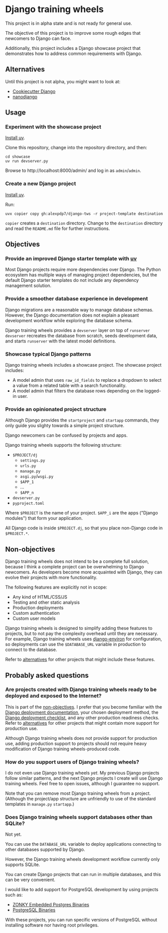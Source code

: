 # Django training wheels

This project is in alpha state and is not ready for general use.

The objective of this project is to improve some rough edges that newcomers to Django can face.

Additionally, this project includes a Django showcase project that demonstrates how to address common requirements with Django.

## Alternatives

Until this project is not alpha, you might want to look at:

* [Cookiecutter Django](https://cookiecutter-django.readthedocs.io/en/latest/)
* [nanodjango](https://github.com/radiac/nanodjango)

## Usage

### Experiment with the showcase project

[Install uv](https://docs.astral.sh/uv/getting-started/installation/).

Clone this repository, change into the repository directory, and then:

```
cd showcase
uv run devserver.py
```

Browse to http://localhost:8000/admin/ and log in as `admin`/`admin`.

### Create a new Django project

[Install uv](https://docs.astral.sh/uv/getting-started/installation/).

Run:

```
uvx copier copy gh:alexpdp7/django-tws -r project-template destination
```

`copier` creates a `destination` directory.
Change to the `destination` directory and read the `README.md` file for further instructions.

## Objectives

### Provide an improved Django starter template with [uv](https://docs.astral.sh/uv/)

Most Django projects require more dependencies over Django.
The Python ecosystem has multiple ways of managing project dependencies, but the default Django starter templates do not include any dependency management solution.

### Provide a smoother database experience in development

Django migrations are a reasonable way to manage database schemas.
However, the Django documentation does not explain a pleasant development workflow while exploring the database schema.

Django training wheels provides a `devserver` layer on top of `runserver`
`devserver` recreates the database from scratch, seeds development data, and starts `runserver` with the latest model definitions.

### Showcase typical Django patterns

Django training wheels includes a showcase project.
The showcase project includes:

* A model admin that uses `raw_id_fields` to replace a dropdown to select a value from a related table with a search functionality.
* A model admin that filters the database rows depending on the logged-in user.

### Provide an opinionated project structure

Although Django provides the `startproject` and `startapp` commands, they only guide you slighty towards a simple project structure.

Django newcomers can be confused by projects and apps.

Django training wheels supports the following structure:

* `$PROJECT/dj`
  * `settings.py`
  * `urls.py`
  * `manage.py`
  * `asgi.py`/`wsgi.py`
  * `$APP_1`
  * ...
  * `$APP_n`
* `devserver.py`
* `pyproject.toml`

Where `$PROJECT` is the name of your project.
`$APP_i` are the apps ("Django modules") that form your application.

All Django code is inside `$PROJECT.dj`, so that you place non-Django code in `$PROJECT.*`.

## Non-objectives

Django training wheels does not intend to be a complete full solution, because I think a complete project can be overwhelming to Django newcomers.
As developers become more acquainted with Django, they can evolve their projects with more functionality.

The following features are explicitly not in scope:

* Any kind of HTML/CSS/JS
* Testing and other static analysis
* Production deployments
* Custom authentication
* Custom user models

Django training wheels is designed to simplify adding these features to projects, but to not pay the complexity overhead until they are necessary.
For example, Django training wheels uses [django-environ](https://github.com/joke2k/django-environ) for configuration, so deployments can use the `$DATABASE_URL` variable in production to connect to the database.

Refer to [alternatives](#alternatives) for other projects that might include these features.

## Probably asked questions

### Are projects created with Django training wheels ready to be deployed and exposed to the Internet?

This is part of the [non-objectives](#non-objectives).
I prefer that you become familiar with the [Django deployment documentation](https://docs.djangoproject.com/en/5.1/howto/deployment/), your chosen deployment method, the [Django deployment checklist](https://docs.djangoproject.com/en/5.1/howto/deployment/checklist/), and any other production readiness checks.
Refer to [alternatives](#alternatives) for other projects that might contain more support for production use.

Although Django training wheels does not provide support for production use, adding production support to projects should not require heavy modification of Django training wheels-produced code.

### How do you support users of Django training wheels?

I do not even use Django training wheels *yet*.
My previous Django projects follow similar patterns, and the next Django projects I create will use Django training wheels.
Feel free to open issues, although I guarantee no support.

Note that you can remove most Django training wheels from a project.
(Although the project/app structure are unfriendly to use of the standard templates in `manage.py` `startapp`.)

### Does Django training wheels support databases other than SQLite?

Not yet.

You can use the `DATABASE_URL` variable to deploy applications connecting to other databases supported by Django.

However, the Django training wheels development workflow currently only supports SQLite.

You can create Django projects that can run in multiple databases, and this can be very convenient.

I would like to add support for PostgreSQL development by using projects such as:

* [ZONKY Embedded Postgres Binaries](https://github.com/zonkyio/embedded-postgres-binaries)
* [PostgreSQL Binaries](https://github.com/theseus-rs/postgresql-binaries)

With these projects, you can run specific versions of PostgreSQL without installing software nor having root privileges.
